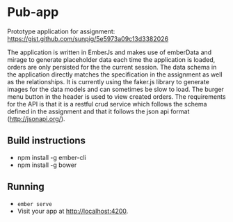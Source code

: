 # Pub-app

Prototype application for assignment: https://gist.github.com/sunpig/5e5973a09c13d3382026

The application is written in EmberJs and makes use of emberData and mirage to generate placeholder data each time the application is loaded, orders are only persisted for the the current session. The data schema in the application directly matches the specification in the assignment as well as the relationships. It is currently using the faker.js library to generate images for the data models and can sometimes be slow to load. The burger menu button in the header is used to view created orders. The requirements for the API is that it is a restful crud service which follows the schema defined in the assignment and that it follows the json api format (http://jsonapi.org/). 

## Build instructions 

* npm install -g ember-cli 
* npm install -g bower

## Running

* `ember serve`
* Visit your app at [http://localhost:4200](http://localhost:4200).
